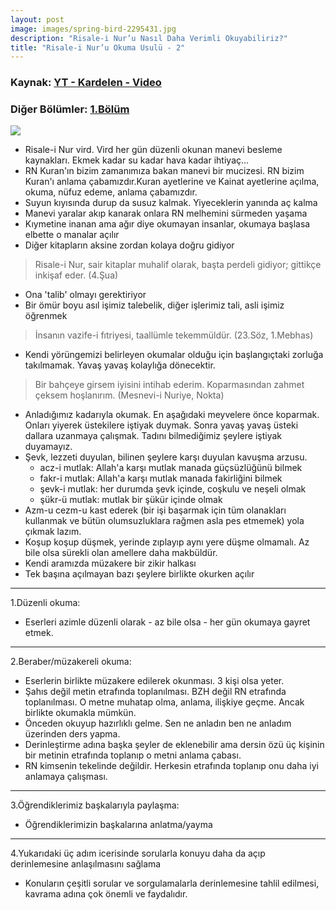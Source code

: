 ```yaml
---
layout: post
image: images/spring-bird-2295431.jpg
description: "Risale-i Nur’u Nasıl Daha Verimli Okuyabiliriz?"
title: "Risale-i Nur’u Okuma Usulü - 2"
---
```

### Kaynak: [YT - Kardelen - Video](https://www.youtube.com/watch?v=ma2hfvmEtQM)
### Diğer Bölümler: [1.Bölüm]({{site.baseurl}}/2020/03/21/rn-hangi-sira-ile-okumali.html)

![]({{site.baseurl}}/images/spring-bird-2295431.jpg)

- Risale-i Nur vird. Vird her gün düzenli okunan manevi besleme kaynakları. Ekmek kadar su kadar hava kadar ihtiyaç...
- RN Kuran'ın bizim zamanımıza bakan manevi bir mucizesi. RN bizim Kuran'ı anlama çabamızdır.Kuran ayetlerine ve Kainat ayetlerine açılma, okuma, nüfuz edeme, anlama çabamızdır.
- Suyun kıyısında durup da susuz kalmak. Yiyeceklerin yanında aç kalma
- Manevi yaralar akıp kanarak onlara RN melhemini sürmeden yaşama
- Kıymetine inanan ama ağır diye okumayan insanlar, okumaya başlasa elbette o manalar açılır
- Diğer kitapların aksine zordan kolaya doğru gidiyor
> Risale-i Nur, sair kitaplar muhalif olarak, başta perdeli gidiyor; gittikçe inkişaf eder. (4.Şua)
- Ona 'talib' olmayı gerektiriyor
- Bir ömür boyu asıl işimiz talebelik, diğer işlerimiz tali, asli işimiz öğrenmek
> İnsanın vazife-i fıtriyesi, taallümle tekemmüldür. (23.Söz, 1.Mebhas)
- Kendi yörüngemizi belirleyen okumalar olduğu için başlangıçtaki zorluğa takılmamak. Yavaş yavaş kolaylığa dönecektir.
> Bir bahçeye girsem iyisini intihab ederim. Koparmasından zahmet çeksem hoşlanırım. (Mesnevi-i Nuriye, Nokta)
- Anladığımız kadarıyla okumak. En aşağıdaki meyvelere önce koparmak. Onları yiyerek üstekilere iştiyak duymak. Sonra yavaş yavaş üsteki dallara uzanmaya çalışmak. Tadını bilmediğimiz şeylere iştiyak duyamayız.
- Şevk, lezzeti duyulan, bilinen şeylere karşı duyulan kavuşma arzusu.
  - acz-i mutlak: Allah'a karşı mutlak manada güçsüzlüğünü bilmek
  - fakr-i mutlak: Allah'a karşı mutlak manada fakirliğini bilmek
  - şevk-i mutlak: her durumda şevk içinde, coşkulu ve neşeli olmak
  - şükr-ü mutlak: mutlak bir şükür içinde olmak
- Azm-u cezm-u kast ederek (bir işi başarmak için tüm olanakları kullanmak ve bütün olumsuzluklara rağmen asla pes etmemek) yola çıkmak lazım.
- Koşup koşup düşmek, yerinde zıplayıp aynı yere düşme olmamalı. Az bile olsa sürekli olan amellere daha makbüldür.
- Kendi aramızda müzakere bir zikir halkası
- Tek başına açılmayan bazı şeylere birlikte okurken açılır
---

1.Düzenli okuma: 
- Eserleri azimle düzenli olarak - az bile olsa - her gün okumaya gayret etmek.

---

2.Beraber/müzakereli okuma: 
- Eserlerin birlikte müzakere edilerek okunması. 3 kişi olsa yeter.
- Şahıs değil metin etrafında toplanılması. BZH değil RN etrafında toplanılması. O metne muhatap olma, anlama, ilişkiye geçme. Ancak birlikte okumakla mümkün.
- Önceden okuyup hazırlıklı gelme. Sen ne anladın ben ne anladım üzerinden ders yapma.
- Derinleştirme adına başka şeyler de eklenebilir ama dersin özü üç kişinin bir metinin etrafında toplanıp o metni anlama çabası.
- RN kimsenin tekelinde değildir. Herkesin etrafında toplanıp onu daha iyi anlamaya çalışması.

---

3.Öğrendiklerimiz başkalarıyla paylaşma:
- Öğrendiklerimizin başkalarına anlatma/yayma

---

4.Yukarıdaki üç adım icerisinde sorularla konuyu daha da açıp derinlemesine anlaşılmasını sağlama
- Konuların çeşitli sorular ve sorgulamalarla derinlemesine tahlil edilmesi, kavrama adına çok önemli ve faydalıdır.
